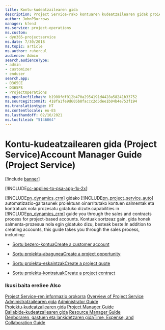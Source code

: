 ```yaml
---
title: Kontu-kudeatzailearen gida
description: Project Service-rako kontuaren kudeatzailearen gidak proiektuan oinarritutako kontuen salmentak eta kontratuak nola prozesatu gidatuko dizute.
author: JohnPBurrows
manager: kfend
ms.service: project-operations
ms.custom:
- dyn365-projectservice
ms.date: 7/30/2018
ms.topic: article
ms.author: ruhercul
audience: Admin
search.audienceType:
- admin
- customizer
- enduser
search.app:
- D365CE
- D365PS
- ProjectOperations
ms.openlocfilehash: b1908fdf012b470a2954191d4428a58241b33752
ms.sourcegitcommit: 418fa1fe9d605b8faccc2d5dee1b04b4e753f194
ms.translationtype: HT
ms.contentlocale: eu-ES
ms.lasthandoff: 02/10/2021
ms.locfileid: "5146064"
---
```

# <a name="account-manager-guide-project-service"></a><span data-ttu-id="dd2af-103">Kontu-kudeatzailearen gida (Project Service)</span><span class="sxs-lookup"><span data-stu-id="dd2af-103">Account Manager Guide (Project Service)</span></span>

[!include [banner](../includes/psa-now-project-operations.md)]

[!INCLUDE[cc-applies-to-psa-app-1x-2x](../includes/cc-applies-to-psa-app-1x-2x.md)]

[!INCLUDE[pn_dynamics_crm](../includes/pn-dynamics-crm.md)] <span data-ttu-id="dd2af-104">gidako [!INCLUDE[pn_project_service_auto](../includes/pn-project-service-auto.md)] automatizazio-gaitasunek proiektuan oinarritutako kontuen salmentak eta kontratuak nola prozesatu gidatuko dizute.</span><span class="sxs-lookup"><span data-stu-id="dd2af-104">capabilities in [!INCLUDE[pn_dynamics_crm](../includes/pn-dynamics-crm.md)] guide you through the sales and contracts process for project-based accounts.</span></span> <span data-ttu-id="dd2af-105">Kontuak sortzeaz gain, gida honek salmenta-prozesua nola egin gidatuko dizu, besteak beste:</span><span class="sxs-lookup"><span data-stu-id="dd2af-105">In addition to creating accounts, this guide takes you through the sales process, including:</span></span>  
  
-   [<span data-ttu-id="dd2af-106">Sortu bezero-kontua</span><span class="sxs-lookup"><span data-stu-id="dd2af-106">Create a customer account</span></span>](../psa/create-customer-account.md)  
  
-   [<span data-ttu-id="dd2af-107">Sortu proiektu-abagunea</span><span class="sxs-lookup"><span data-stu-id="dd2af-107">Create a project opportunity</span></span>](../psa/create-project-opportunity.md)  
  
-   [<span data-ttu-id="dd2af-108">Sortu proiektu-eskaintzak</span><span class="sxs-lookup"><span data-stu-id="dd2af-108">Create a project quote</span></span>](../psa/create-project-quote.md)  
  
-   [<span data-ttu-id="dd2af-109">Sortu proiektu-kontratuak</span><span class="sxs-lookup"><span data-stu-id="dd2af-109">Create a project contract</span></span>](../psa/create-project-contract.md)  
  
  
### <a name="see-also"></a><span data-ttu-id="dd2af-110">Ikusi baita ere</span><span class="sxs-lookup"><span data-stu-id="dd2af-110">See Also</span></span>  
 <span data-ttu-id="dd2af-111">[Project Service-ren informazio orokorra](../psa/overview.md) </span><span class="sxs-lookup"><span data-stu-id="dd2af-111">[Overview of Project Service](../psa/overview.md) </span></span>  
 <span data-ttu-id="dd2af-112">[Administratzailearen gida](../psa/admin-guide.md) </span><span class="sxs-lookup"><span data-stu-id="dd2af-112">[Administrator Guide](../psa/admin-guide.md) </span></span>  
 <span data-ttu-id="dd2af-113">[Proiektu-kudeatzailearen gida](../psa/project-manager-guide.md) </span><span class="sxs-lookup"><span data-stu-id="dd2af-113">[Project Manager Guide](../psa/project-manager-guide.md) </span></span>  
 <span data-ttu-id="dd2af-114">[Baliabide-kudeatzailearen gida](../psa/resource-manager-guide.md) </span><span class="sxs-lookup"><span data-stu-id="dd2af-114">[Resource Manager Guide](../psa/resource-manager-guide.md) </span></span>  
 [<span data-ttu-id="dd2af-115">Denboraren, gastuen eta lankidetzaren gida</span><span class="sxs-lookup"><span data-stu-id="dd2af-115">Time, Expense, and Collaboration Guide</span></span>](../psa/time-expense-collaboration-guide.md)
